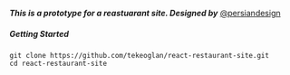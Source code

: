 ***This is a prototype for a reastuarant site. Designed by*** [@persiandesign](https://www.figma.com/@PersianDesign)
##### Getting Started
```
git clone https://github.com/tekeoglan/react-restaurant-site.git
cd react-restaurant-site
```
